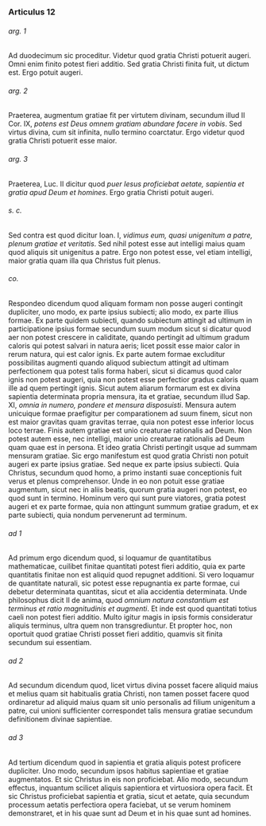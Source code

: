 ### Articulus 12

###### arg. 1
Ad duodecimum sic proceditur. Videtur quod gratia Christi potuerit augeri. Omni enim finito potest fieri additio. Sed gratia Christi finita fuit, ut dictum est. Ergo potuit augeri.

###### arg. 2
Praeterea, augmentum gratiae fit per virtutem divinam, secundum illud II Cor. IX, *potens est Deus omnem gratiam abundare facere in vobis*. Sed virtus divina, cum sit infinita, nullo termino coarctatur. Ergo videtur quod gratia Christi potuerit esse maior.

###### arg. 3
Praeterea, Luc. II dicitur quod *puer Iesus proficiebat aetate, sapientia et gratia apud Deum et homines*. Ergo gratia Christi potuit augeri.

###### s. c.
Sed contra est quod dicitur Ioan. I, *vidimus eum, quasi unigenitum a patre, plenum gratiae et veritatis*. Sed nihil potest esse aut intelligi maius quam quod aliquis sit unigenitus a patre. Ergo non potest esse, vel etiam intelligi, maior gratia quam illa qua Christus fuit plenus.

###### co.
Respondeo dicendum quod aliquam formam non posse augeri contingit dupliciter, uno modo, ex parte ipsius subiecti; alio modo, ex parte illius formae. Ex parte quidem subiecti, quando subiectum attingit ad ultimum in participatione ipsius formae secundum suum modum sicut si dicatur quod aer non potest crescere in caliditate, quando pertingit ad ultimum gradum caloris qui potest salvari in natura aeris; licet possit esse maior calor in rerum natura, qui est calor ignis. Ex parte autem formae excluditur possibilitas augmenti quando aliquod subiectum attingit ad ultimam perfectionem qua potest talis forma haberi, sicut si dicamus quod calor ignis non potest augeri, quia non potest esse perfectior gradus caloris quam ille ad quem pertingit ignis. Sicut autem aliarum formarum est ex divina sapientia determinata propria mensura, ita et gratiae, secundum illud Sap. XI, *omnia in numero, pondere et mensura disposuisti*. Mensura autem unicuique formae praefigitur per comparationem ad suum finem, sicut non est maior gravitas quam gravitas terrae, quia non potest esse inferior locus loco terrae. Finis autem gratiae est unio creaturae rationalis ad Deum. Non potest autem esse, nec intelligi, maior unio creaturae rationalis ad Deum quam quae est in persona. Et ideo gratia Christi pertingit usque ad summam mensuram gratiae. Sic ergo manifestum est quod gratia Christi non potuit augeri ex parte ipsius gratiae. Sed neque ex parte ipsius subiecti. Quia Christus, secundum quod homo, a primo instanti suae conceptionis fuit verus et plenus comprehensor. Unde in eo non potuit esse gratiae augmentum, sicut nec in aliis beatis, quorum gratia augeri non potest, eo quod sunt in termino. Hominum vero qui sunt pure viatores, gratia potest augeri et ex parte formae, quia non attingunt summum gratiae gradum, et ex parte subiecti, quia nondum pervenerunt ad terminum.

###### ad 1
Ad primum ergo dicendum quod, si loquamur de quantitatibus mathematicae, cuilibet finitae quantitati potest fieri additio, quia ex parte quantitatis finitae non est aliquid quod repugnet additioni. Si vero loquamur de quantitate naturali, sic potest esse repugnantia ex parte formae, cui debetur determinata quantitas, sicut et alia accidentia determinata. Unde philosophus dicit II de anima, quod *omnium natura constantium est terminus et ratio magnitudinis et augmenti*. Et inde est quod quantitati totius caeli non potest fieri additio. Multo igitur magis in ipsis formis consideratur aliquis terminus, ultra quem non transgrediuntur. Et propter hoc, non oportuit quod gratiae Christi posset fieri additio, quamvis sit finita secundum sui essentiam.

###### ad 2
Ad secundum dicendum quod, licet virtus divina posset facere aliquid maius et melius quam sit habitualis gratia Christi, non tamen posset facere quod ordinaretur ad aliquid maius quam sit unio personalis ad filium unigenitum a patre, cui unioni sufficienter correspondet talis mensura gratiae secundum definitionem divinae sapientiae.

###### ad 3
Ad tertium dicendum quod in sapientia et gratia aliquis potest proficere dupliciter. Uno modo, secundum ipsos habitus sapientiae et gratiae augmentatos. Et sic Christus in eis non proficiebat. Alio modo, secundum effectus, inquantum scilicet aliquis sapientiora et virtuosiora opera facit. Et sic Christus proficiebat sapientia et gratia, sicut et aetate, quia secundum processum aetatis perfectiora opera faciebat, ut se verum hominem demonstraret, et in his quae sunt ad Deum et in his quae sunt ad homines.

